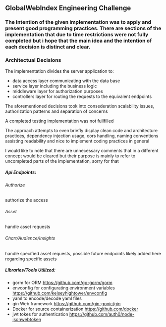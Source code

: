 ## GlobalWebIndex Engineering Challenge 

### The intention of the given implementation was to apply and present good programming practices. There are sections of the implementation that due to time restrictions were not fully completed but i hope that the main idea and the intention of each decision is distinct and clear.

### Architectual Decisions

The implementation divides the server application to:
- data access layer communicating with the data base
- service layer including the business logic
- middleware layer for authorization purposes
- controllers layer for routing the requests to the equivalent endpoints

The aforementioned decisions took into consederation scalability issues, authorization patterns and separation of concerns

A completed testing implementation was not fullfilled

The approach attempts to even briefly display clean code and architecture practices, dependency injection usage, cors handling, naming conventions assisting readability and nice to implement coding practices in general

I would like to note that there are unnecessary comments that in a different concept would be cleared but their purpose is mainly to refer to uncompleted parts of the implementation, sorry for that

##### Api Endpoints:

###### Authorize
authorize the access

###### Asset
handle asset requests 
###### Chart/Audience/Insights
handle specified asset requests, possible future endpoints likely added here regarding specific assets

##### Libraries/Tools Utilized:

- gorm for ORM https://github.com/go-gorm/gorm 
- envconfig for configurating environment variables https://github.com/kelseyhightower/envconfig
- yaml to encode/decode yaml files
- gin Web framework https://github.com/gin-gonic/gin
- Docker for source containerization https://github.com/docker
- jwt tokes for authentication https://github.com/auth0/node-jsonwebtoken